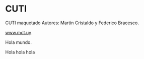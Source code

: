 # CUTI
CUTI maquetado
Autores: Martín Cristaldo y Federico Bracesco.

www.mct.uy

Hola mundo.

Hola hola hola
